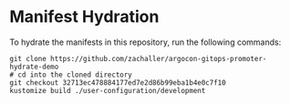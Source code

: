# Manifest Hydration

To hydrate the manifests in this repository, run the following commands:

```shell
git clone https://github.com/zachaller/argocon-gitops-promoter-hydrate-demo
# cd into the cloned directory
git checkout 32713ec478884177ed7e2d86b99eba1b4e0c7f10
kustomize build ./user-configuration/development
```
